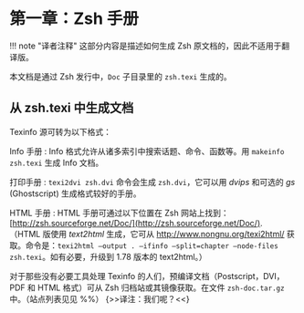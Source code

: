 # 第一章：Zsh 手册

!!! note "译者注释"
    这部分内容是描述如何生成 Zsh 原文档的，因此不适用于翻译版。

本文档是通过 Zsh 发行中，`Doc` 子目录里的 `zsh.texi` 生成的。

## 从 zsh.texi 中生成文档

Texinfo 源可转为以下格式：

Info 手册
:   Info 格式允许从诸多索引中搜索话题、命令、函数等。用 `makeinfo zsh.texi` 生成 Info 文档。

打印手册
:   `texi2dvi zsh.dvi` 命令会生成 `zsh.dvi`，它可以用 _dvips_ 和可选的 _gs_ (Ghostscript) 生成格式较好的手册。

HTML 手册
:   HTML 手册可通过以下位置在 Zsh 网站上找到：  
    [http://zsh.sourceforge.net/Doc/](http://zsh.sourceforge.net/Doc/).  
    （HTML 版使用 _text2html_ 生成，它可从 http://www.nongnu.org/texi2html/ 获取。命令是：`texi2html –output . –ifinfo –split=chapter –node-files zsh.texi`。如有必要，升级到 1.78 版本的 text2html。）

对于那些没有必要工具处理 Texinfo 的人们，预编译文档（Postscript，DVI，PDF 和 HTML 格式）可从 Zsh 归档站或其镜像获取。在文件 `zsh-doc.tar.gz` 中。（站点列表见见 %%）
{>>译注：我们呢？<<}
